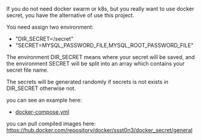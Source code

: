 If you do not need docker swarm or k8s, but you really want to use docker secret, you have the alternative of use this project. 

You need assign two environment:
- "DIR_SECRET=/secret"
- "SECRET=MYSQL_PASSWORD_FILE,MYSQL_ROOT_PASSWORD_FILE"

The environment DIR_SECRET means where your secret will be saved, 
and the environment SECRET will be split into an array which contains your secret file name. 

The secrets will be generated randomly if secrets is not exists in DIR_SECRET otherwise not.

you can see an example here:
* [docker-compose.yml](https://github.com/ssst0n3/docker_secret/blob/master/docker-compose.yml)

you can pull compiled images here: 
https://hub.docker.com/repository/docker/ssst0n3/docker_secret/general